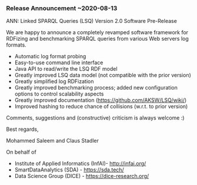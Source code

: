 
### Release Announcement ~2020-08-13

ANN: Linked SPARQL Queries (LSQ) Version 2.0 Software Pre-Release

We are happy to announce a completely revamped software framework for RDFizing and benchmarking SPARQL queries from
various Web servers log formats.

* Automatic log format probing
* Easy-to-use command line interface
* Java API to read/write the LSQ RDF model
* Greatly improved LSQ data model (not compatible with the prior version)
* Greatly simplified log RDFization
* Greatly improved benchmarking process; added new configuration options to control scalability aspects
* Greatly improved documentation (https://github.com/AKSW/LSQ/wiki/)
* Improved hashing to reduce chance of collisions (w.r.t. to prior version)

Comments, suggestions and (constructive) criticism is always welcome :)

Best regards,

Mohammed Saleem and Claus Stadler

On behalf of
* Institute of Applied Informatics (InfAI)- http://infai.org/
* SmartDataAnalytics (SDA) - https://sda.tech/
* Data Science Group (DICE) - https://dice-research.org/
